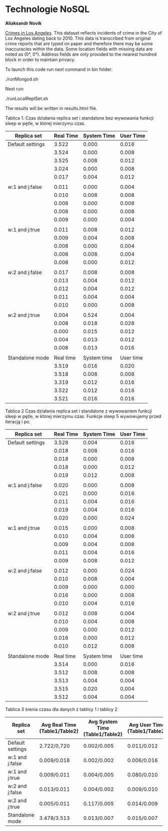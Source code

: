# Technologie NoSQL
**Aliaksandr Novik**

[Crimes in Los Angeles](https://www.kaggle.com/cityofLA/crime-in-los-angeles/data).
This dataset reflects incidents of crime in the City of Los Angeles dating back to 2010. This data is transcribed from original crime reports that are typed on paper and therefore there may be some inaccuracies within the data. Some location fields with missing data are noted as (0°, 0°). Address fields are only provided to the nearest hundred block in order to maintain privacy.

To launch this code run next command in bin folder:

./runMongod.sh

Next run:

./runLocalReplSet.sh

The results will be written in results.html file.

Tablica 1.
Czas działania replica set i standalone bez wywowania funkcji sleep w pętle, w której mierzymu czas.

| Replica set       | Real Time  | System Time | User Time |
| ------------------| -----------|-------------|-----------|
| Default settings  |    3.522   |   0.000     |   0.016   |
|                   |    3.524   |   0.000     |   0.008   |
|                   |    3.525   |   0.008     |   0.012   |
|                   |    3.024   |   0.000     |   0.008   |
|                   |    0.017   |   0.004     |   0.012   |
|                   |            |             |           |
| w:1 and j:false   |    0.011   |   0.000     |   0.004   |
|                   |    0.010   |   0.008     |   0.008   |
|                   |    0.008   |   0.000     |   0.008   |
|                   |    0.008   |   0.000     |   0.008   |
|                   |    0.009   |   0.000     |   0.004   |
|                   |            |             |           |
| w:1 and j:true    |    0.011   |   0.008     |   0.012   |
|                   |    0.009   |   0.004     |   0.008   |
|                   |    0.008   |   0.000     |   0.004   |
|                   |    0.008   |   0.008     |   0.004   |
|                   |    0.008   |   0.000     |   0.012   |
|                   |            |             |           |
| w:2 and j:false   |    0.017   |   0.008     |   0.008   |
|                   |    0.013   |   0.004     |   0.012   |
|                   |    0.012   |   0.004     |   0.012   |
|                   |    0.011   |   0.004     |   0.004   |
|                   |    0.010   |   0.000     |   0.008   |
|                   |            |             |           |
| w:2 and j:true    |    0.004   |   0.524     |   0.004   |
|                   |    0.008   |   0.018     |   0.028   |
|                   |    0.000   |   0.015     |   0.012   |
|                   |    0.004   |   0.013     |   0.012   |
|                   |    0.008   |   0.013     |   0.016   |
|                   |            |             |           |
| Standalone mode   | Real time  | System time | User time |
|                   |    3.519   |   0.016     |   0.020   |
|                   |    3.518   |   0.008     |   0.008   |
|                   |    3.319   |   0.012     |   0.016   |
|                   |    3.522   |   0.012     |   0.016   |
|                   |    3.521   |   0.016     |   0.016   |

Tablica 2
Czas działania replica set i standalone z wywowaniem funkcji sleep w pętle, w której mierzymu czas. Funkcje sleep 5 wywowujemy przed iteracją i po.

| Replica set       | Real Time  | System Time | User Time |
| ------------------| -----------|-------------|-----------|
| Default settings  |    3.528   |   0.004     |   0.016   |
|                   |    0.018   |   0.008     |   0.016   |
|                   |    0.018   |   0.000     |   0.008   |
|                   |    0.018   |   0.000     |   0.012   |
|                   |    0.019   |   0.012     |   0.008   |
|                   |            |             |           |
| w:1 and j:false   |    0.020   |   0.000     |   0.008   |
|                   |    0.021   |   0.000     |   0.016   |
|                   |    0.011   |   0.004     |   0.016   |
|                   |    0.019   |   0.004     |   0.016   |
|                   |    0.020   |   0.000     |   0.024   |
|                   |            |             |           |
| w:1 and j:true    |    0.015   |   0.000     |   0.008   |
|                   |    0.010   |   0.004     |   0.008   |
|                   |    0.009   |   0.004     |   0.008   |
|                   |    0.011   |   0.004     |   0.016   |
|                   |    0.009   |   0.008     |   0.012   |
|                   |            |             |           |
| w:2 and j:false   |    0.012   |   0.000     |   0.024   |
|                   |    0.010   |   0.008     |   0.004   |
|                   |    0.009   |   0.000     |   0.000   |
|                   |    0.016   |   0.000     |   0.008   |
|                   |    0.010   |   0.004     |   0.016   |
|                   |            |             |           |
| w:2 and j:true    |    0.012   |   0.008     |   0.004   |
|                   |    0.010   |   0.004     |   0.008   |
|                   |    0.009   |   0.000     |   0.012   |
|                   |    0.016   |   0.000     |   0.012   |
|                   |    0.010   |   0.012     |   0.008   |
|                   |            |             |           |
| Standalone mode   | Real time  | System time | User time |
|                   |    3.514   |   0.000     |   0.016   |
|                   |    3.512   |   0.008     |   0.008   |
|                   |    3.513   |   0.004     |   0.004   |
|                   |    3.515   |   0.020     |   0.004   |
|                   |    3.512   |   0.004     |   0.004   |

Tablica 3
śrenia czasu dla danych z tablicy 1 i tablicy 2

| Replica set       | Avg Real Time (Table1/Table2)  | Avg System Time (Table1/Table2) | Avg User Time (Table1/Table2) |
| ------------------| -------------------------------|---------------------------------|-------------------------------|
| Default settings  |        2.722/0,720             |          0.002/0.005            |         0.011/0.012           |
| w:1 and j:false   |        0.009/0.018             |          0.002/0.002            |         0.006/0.016           |
| w:1 and j:true    |        0.009/0.011             |          0.004/0.005            |         0.080/0.010           |
| w:2 and j:false   |        0.013/0.011             |          0.004/0.002            |         0.009/0.010           |
| w:2 and j:true    |        0.005/0.011             |          0.117/0.005            |         0.014/0.009           |
| Standalone mode   |        3.478/3.513             |          0.013/0.007            |         0.015/0.007           |

